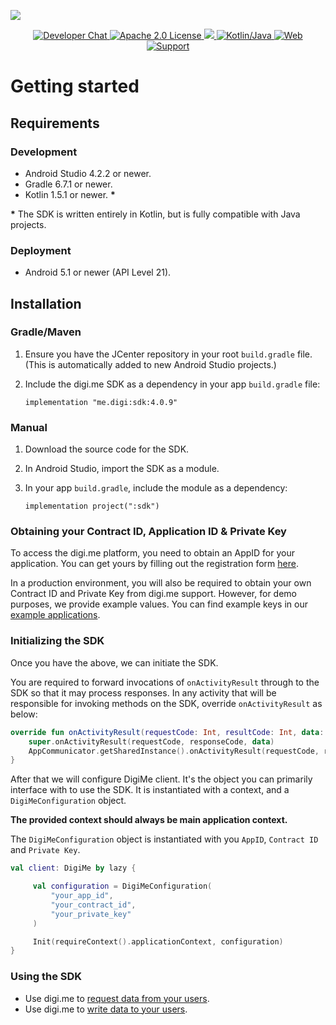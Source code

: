 ![](https://securedownloads.digi.me/partners/digime/SDKReadmeBanner.png)

<p align="center">
    <a href="https://developers.digi.me/slack/join">
        <img src="https://img.shields.io/badge/chat-slack-blueviolet.svg" alt="Developer Chat">
    </a>
    <a href="../../LICENSE">
        <img src="https://img.shields.io/badge/license-apache 2.0-blue.svg" alt="Apache 2.0 License">
    </a>
    <a href="#">
    	<img src="https://img.shields.io/badge/build-passing-brightgreen.svg">
    </a>
    <a href="https://kotlinlang.org">
        <img src="https://img.shields.io/badge/language-kotlin/java-ff69b4.svg" alt="Kotlin/Java">
    </a>
    <a href="https://developers.digi.me">
        <img src="https://img.shields.io/badge/web-digi.me-red.svg" alt="Web">
    </a>
    <a href="https://digime.freshdesk.com/support/home">
        <img src="https://img.shields.io/badge/support-freshdesk-721744.svg" alt="Support">
    </a>
</p>


# Getting started

## Requirements

### Development
- Android Studio 4.2.2 or newer.
- Gradle 6.7.1 or newer.
- Kotlin 1.5.1 or newer. **\***

**\*** The SDK is written entirely in Kotlin, but is fully compatible with Java projects.

### Deployment
- Android 5.1 or newer (API Level 21).

## Installation

### Gradle/Maven

1. Ensure you have the JCenter repository in your root `build.gradle` file.<br>(This is automatically added to new Android Studio projects.)
	
2. Include the digi.me SDK as a dependency in your app `build.gradle` file:

	`implementation "me.digi:sdk:4.0.9"`

### Manual

1. Download the source code for the SDK.
2. In Android Studio, import the SDK as a module.
3. In your app `build.gradle`, include the module as a dependency:

	`implementation project(":sdk")`

### Obtaining your Contract ID, Application ID & Private Key

To access the digi.me platform, you need to obtain an AppID for your application. You can get yours by filling out the registration form [here](https://go.digi.me/developers/register).

In a production environment, you will also be required to obtain your own Contract ID and Private Key from digi.me support. However, for demo purposes, we provide example values. You can find example keys in our [example applications](https://github.com/digime/digime-sdk-android/tree/master/examples).

###  Initializing the SDK

Once you have the above, we can initiate the SDK.

You are required to forward invocations of `onActivityResult` through to the SDK so that it may process responses. In any activity that will be responsible for invoking methods on the SDK, override `onActivityResult` as below:

```kotlin
override fun onActivityResult(requestCode: Int, resultCode: Int, data: Intent?) {
	super.onActivityResult(requestCode, responseCode, data)
	AppCommunicator.getSharedInstance().onActivityResult(requestCode, responseCode, data)
}
```

After that we will configure DigiMe client. It's the object you can primarily interface with to use the SDK. It is instantiated with a context, and a `DigiMeConfiguration` object. 

**The provided context should always be main application context.**

The `DigiMeConfiguration` object is instantiated with you `AppID`, `Contract ID` and `Private Key`. 

```kotlin
val client: DigiMe by lazy {

     val configuration = DigiMeConfiguration(
         "your_app_id",
         "your_contract_id",
         "your_private_key"
     )

     Init(requireContext().applicationContext, configuration)
}
```

### Using the SDK

* Use digi.me to [request data from your users](read-data-overview.md).
* Use digi.me to [write data to your users](write-data-overview.md).